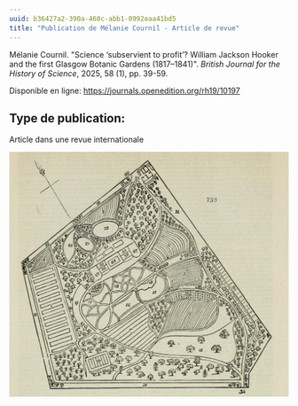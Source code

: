 ```yaml
---
uuid: b36427a2-390a-460c-abb1-0992eaa41bd5
title: "Publication de Mélanie Cournil - Article de revue"
---
```


Mélanie Cournil. "Science ‘subservient to profit’? William Jackson Hooker and the first Glasgow Botanic Gardens (1817–1841)". _British Journal for the History of Science_, 2025, 58 (1), pp. 39-59.

Disponible en ligne: https://journals.openedition.org/rh19/10197

## Type de publication:
Article dans une revue internationale

![small](urn_cambridge.org_id_binary_20250707091945885-0054_S0007087424001456_S0007087424001456_fig1.png)
